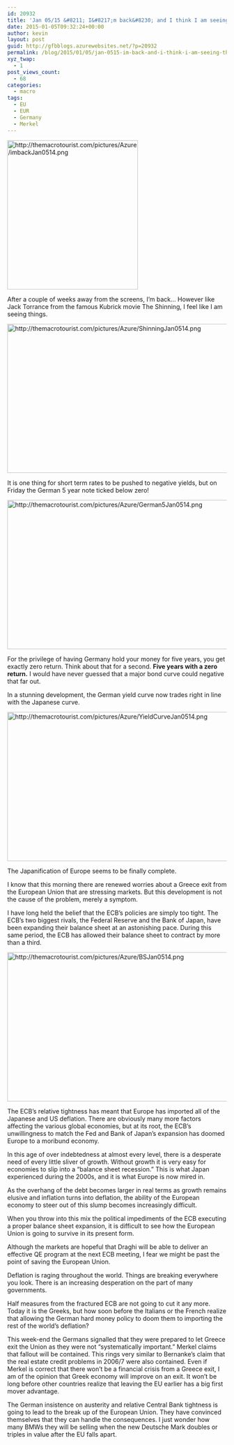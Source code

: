 ```yaml
---
id: 20932
title: 'Jan 05/15 &#8211; I&#8217;m back&#8230; and I think I am seeing things'
date: 2015-01-05T09:32:24+00:00
author: kevin
layout: post
guid: http://gfbblogs.azurewebsites.net/?p=20932
permalink: /blog/2015/01/05/jan-0515-im-back-and-i-think-i-am-seeing-things/
xyz_twap:
  - 1
post_views_count:
  - 68
categories:
  - macro
tags:
  - EU
  - EUR
  - Germany
  - Merkel
---
```


  <img src="http://themacrotourist.com/pictures/Azure/imbackJan0514.png" style="margin:30px atuo;display:block;" alt="http://themacrotourist.com/pictures/Azure/imbackJan0514.png" width="300" height="342">

After a couple of weeks away from the screens, I&#8217;m back&#8230; However like Jack Torrance from the famous Kubrick movie The Shinning, I feel like I am seeing things.


  <img src="http://themacrotourist.com/pictures/Azure/ShinningJan0514.png" style="margin:30px atuo;display:block;" alt="http://themacrotourist.com/pictures/Azure/ShinningJan0514.png" width="600" height="342">

It is one thing for short term rates to be pushed to negative yields, but on Friday the German 5 year note ticked below zero! 


  <img src="http://themacrotourist.com/pictures/Azure/German5Jan0514.png" style="margin:30px atuo;display:block;" alt="http://themacrotourist.com/pictures/Azure/German5Jan0514.png" width="600" height="342">

For the privilege of having Germany hold your money for five years, you get exactly zero return. Think about that for a second. **Five years with a zero return.** I would have never guessed that a major bond curve could negative that far out. 

In a stunning development, the German yield curve now trades right in line with the Japanese curve.


  <img src="http://themacrotourist.com/pictures/Azure/YieldCurveJan0514.png" style="margin:30px atuo;display:block;" alt="http://themacrotourist.com/pictures/Azure/YieldCurveJan0514.png" width="600" height="342">

The Japanification of Europe seems to be finally complete. 

I know that this morning there are renewed worries about a Greece exit from the European Union that are stressing markets. But this development is not the cause of the problem, merely a symptom.

I have long held the belief that the ECB&#8217;s policies are simply too tight. The ECB&#8217;s two biggest rivals, the Federal Reserve and the Bank of Japan, have been expanding their balance sheet at an astonishing pace. During this same period, the ECB has allowed their balance sheet to contract by more than a third.


  <img src="http://themacrotourist.com/pictures/Azure/BSJan0514.png" style="margin:30px atuo;display:block;" alt="http://themacrotourist.com/pictures/Azure/BSJan0514.png" width="600" height="342">

The ECB&#8217;s relative tightness has meant that Europe has imported all of the Japanese and US deflation. There are obviously many more factors affecting the various global economies, but at its root, the ECB&#8217;s unwillingness to match the Fed and Bank of Japan&#8217;s expansion has doomed Europe to a moribund economy.

In this age of over indebtedness at almost every level, there is a desperate need of every little sliver of growth. Without growth it is very easy for economies to slip into a &#8220;balance sheet recession.&#8221; This is what Japan experienced during the 2000s, and it is what Europe is now mired in. 

As the overhang of the debt becomes larger in real terms as growth remains elusive and inflation turns into deflation, the ability of the European economy to steer out of this slump becomes increasingly difficult. 

When you throw into this mix the political impediments of the ECB executing a proper balance sheet expansion, it is difficult to see how the European Union is going to survive in its present form. 

Although the markets are hopeful that Draghi will be able to deliver an effective QE program at the next ECB meeting, I fear we might be past the point of saving the European Union. 

Deflation is raging throughout the world. Things are breaking everywhere you look. There is an increasing desperation on the part of many governments. 

Half measures from the fractured ECB are not going to cut it any more. Today it is the Greeks, but how soon before the Italians or the French realize that allowing the German hard money policy to doom them to importing the rest of the world&#8217;s deflation? 

This week-end the Germans signalled that they were prepared to let Greece exit the Union as they were not &#8220;systematically important.&#8221; Merkel claims that fallout will be contained. This rings very similar to Bernanke&#8217;s claim that the real estate credit problems in 2006/7 were also contained. Even if Merkel is correct that there won&#8217;t be a financial crisis from a Greece exit, I am of the opinion that Greek economy will improve on an exit. It won&#8217;t be long before other countries realize that leaving the EU earlier has a big first mover advantage. 

The German insistence on austerity and relative Central Bank tightness is going to lead to the break up of the European Union. They have convinced themselves that they can handle the consequences. I just wonder how many BMWs they will be selling when the new Deutsche Mark doubles or triples in value after the EU falls apart.